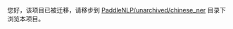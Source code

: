 

您好，该项目已被迁移，请移步到 [PaddleNLP/unarchived/chinese_ner](../../../PaddleNLP/unarchived/chinese_ner/) 目录下浏览本项目。
